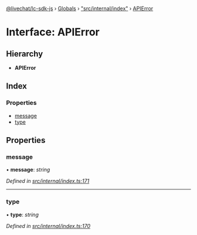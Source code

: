 [@livechat/lc-sdk-js](../README.md) › [Globals](../globals.md) › ["src/internal/index"](../modules/_src_internal_index_.md) › [APIError](_src_internal_index_.apierror.md)

# Interface: APIError

## Hierarchy

* **APIError**

## Index

### Properties

* [message](_src_internal_index_.apierror.md#message)
* [type](_src_internal_index_.apierror.md#type)

## Properties

###  message

• **message**: *string*

*Defined in [src/internal/index.ts:171](https://github.com/livechat/lc-sdk-js/blob/aff69b2/src/internal/index.ts#L171)*

___

###  type

• **type**: *string*

*Defined in [src/internal/index.ts:170](https://github.com/livechat/lc-sdk-js/blob/aff69b2/src/internal/index.ts#L170)*
